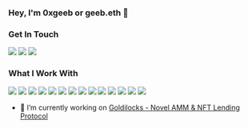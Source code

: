 ### Hey, I'm 0xgeeb or geeb.eth 👋



### Get In Touch
<a href="https://www.geeb.eth.limo"><img src="https://img.shields.io/badge/portfolio-0A0A0A?style=for-the-badge&logo=dev.to&logoColor=white"></a> <a href="mailto:0xgeeb@gmail.com"><img src="https://img.shields.io/badge/Gmail-D14836?style=for-the-badge&logo=gmail&logoColor=white"></a> <a href="https://www.twitter.com/0xgeeb/"><img src="[https://img.shields.io/badge/LinkedIn-0077B5?style=for-the-badge&logo=linkedin&logoColor=white](https://img.shields.io/badge/Twitter-%231DA1F2.svg?style=for-the-badge&logo=Twitter&logoColor=white)"></a>



### What I Work With
<img src="https://img.shields.io/badge/Next-black?style=for-the-badge&logo=next.js&logoColor=white"> <img src="https://img.shields.io/badge/React-20232A?style=for-the-badge&logo=react&logoColor=61DAFB"> <img src="https://img.shields.io/badge/typescript-%23007ACC.svg?style=for-the-badge&logo=typescript&logoColor=white"> <img src="https://img.shields.io/badge/JavaScript-F7DF1E?style=for-the-badge&logo=javascript&logoColor=black"> <img src="https://img.shields.io/badge/Node.js-43853D?style=for-the-badge&logo=node.js&logoColor=white"> <img src="https://img.shields.io/badge/express.js-%23404d59.svg?style=for-the-badge&logo=express&logoColor=%2361DAFB"> <img src="https://img.shields.io/badge/Prisma-3982CE?style=for-the-badge&logo=Prisma&logoColor=white"> <img src="https://img.shields.io/badge/postgres-%23316192.svg?style=for-the-badge&logo=postgresql&logoColor=white"> <img src="https://img.shields.io/badge/MongoDB-%234ea94b.svg?style=for-the-badge&logo=mongodb&logoColor=white"> <img src="https://img.shields.io/badge/tailwindcss-%2338B2AC.svg?style=for-the-badge&logo=tailwind-css&logoColor=white"> <img src="https://img.shields.io/badge/HTML5-E34F26?style=for-the-badge&logo=html5&logoColor=white"> <img src="https://img.shields.io/badge/CSS3-1572B6?style=for-the-badge&logo=css3&logoColor=white"> <img src="https://img.shields.io/badge/heroku-%23430098.svg?style=for-the-badge&logo=heroku&logoColor=white"> <img src="https://img.shields.io/badge/vercel-%23000000.svg?style=for-the-badge&logo=vercel&logoColor=white">





- 🔭 I’m currently working on <a href="https://github.com/0xgeeb/goldilocks/">Goldilocks - Novel AMM & NFT Lending Protocol</a>
